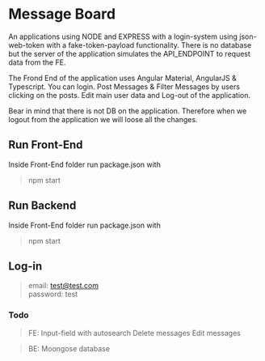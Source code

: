 #  Message Board
An applications using NODE and EXPRESS with a login-system using json-web-token with a fake-token-payload functionality. There is no database but the server of the application simulates the API_ENDPOINT to request data from the FE.

The Frond End of the application uses Angular Material, AngularJS & Typescript.  You can login. Post Messages & Filter Messages by users clicking on the posts. Edit main user data and Log-out of the application.

Bear in mind that there is not DB on the application. Therefore when we logout from the application we will loose all the changes.

## Run Front-End
Inside Front-End folder run package.json with

> npm start

## Run Backend
Inside Front-End folder run package.json with

> npm start

## Log-in
> email: test@test.com<br>
> password: test


### Todo

> FE:
> Input-field with autosearch
> Delete messages
> Edit messages 

> BE:
> Moongose database